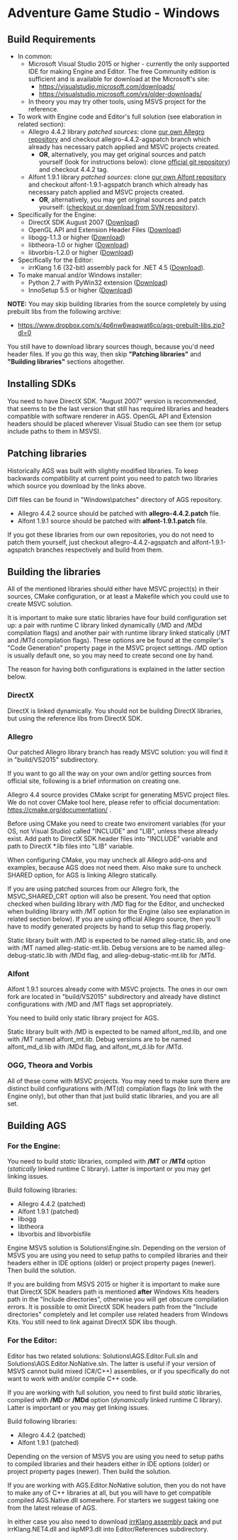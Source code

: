 # Adventure Game Studio - Windows

## Build Requirements

* In common:
  * Microsoft Visual Studio 2015 or higher - currently the only supported IDE for making Engine and Editor. The free Community edition is sufficient and is available for download at the Microsoft's site:
    * https://visualstudio.microsoft.com/downloads/
    * https://visualstudio.microsoft.com/vs/older-downloads/
  * In theory you may try other tools, using MSVS project for the reference.
* To work with Engine code and Editor's full solution (see elaboration in related section):
  * Allegro 4.4.2 library *patched sources*: clone [our own Allegro repository](https://github.com/adventuregamestudio/lib-allegro.git) and checkout allegro-4.4.2-agspatch branch which already has necessary patch applied and MSVC projects created.
    * **OR**, alternatively, you may get original sources and patch yourself (look for instructions below): clone [official git repository](https://github.com/liballeg/allegro5)) and checkout 4.4.2 tag.
  * Alfont 1.9.1 library *patched sources*: clone [our own Alfont repository](https://github.com/adventuregamestudio/lib-alfont) and checkout alfont-1.9.1-agspatch branch which already has necessary patch applied and MSVC projects created.
    * **OR**, alternatively, you may get original sources and patch yourself: ([checkout or download from SVN repository](https://sourceforge.net/p/alfont/code/HEAD/tree/trunk/)).
* Specifically for the Engine:
  * DirectX SDK August 2007 ([Download](https://www.microsoft.com/en-us/download/details.aspx?id=13287))
  * OpenGL API and Extension Header Files ([Download](https://www.opengl.org/registry/#headers))
  * libogg-1.1.3 or higher ([Download](https://www.xiph.org/downloads/))
  * libtheora-1.0 or higher ([Download](https://www.xiph.org/downloads/))
  * libvorbis-1.2.0 or higher ([Download](https://www.xiph.org/downloads/))
* Specifically for the Editor:
  * irrKlang 1.6 (32-bit) assembly pack for .NET 4.5 ([Download](https://www.ambiera.com/irrklang/downloads.html)).
* To make manual and/or Windows installer:
  * Python 2.7 with PyWin32 extension ([Download](http://www.activestate.com/activepython/downloads))
  * InnoSetup 5.5 or higher ([Download](http://www.jrsoftware.org/isdl.php))


**NOTE:** You may skip building libraries from the source completely by using prebuilt libs from the following archive:
  * https://www.dropbox.com/s/4p6nw6waqwat6co/ags-prebuilt-libs.zip?dl=0

You still have to download library sources though, because you'd need header files.
If you go this way, then skip **"Patching libraries"** and **"Building libraries"** sections altogether.


## Installing SDKs

You need to have DirectX SDK. "August 2007" version is recommended, that seems to be the last version that still has required libraries and headers compatible with software renderer in AGS.
OpenGL API and Extension headers should be placed wherever Visual Studio can see them (or setup include paths to them in MSVS).

## Patching libraries

Historically AGS was built with slightly modified libraries. To keep backwards compatibility at current point you need to patch two libraries which source you download by the links above.

Diff files can be found in "Windows\patches" directory of AGS repository.

* Allegro 4.4.2 source should be patched with **allegro-4.4.2.patch** file.
* Alfont 1.9.1 source should be patched with **alfont-1.9.1.patch** file.

If you got these libraries from our own repositories, you do not need to patch them yourself, just checkout allegro-4.4.2-agspatch and alfont-1.9.1-agspatch branches respectively and build from them.


## Building the libraries

All of the mentioned libraries should either have MSVC project(s) in their sources, CMake configuration, or at least a Makefile which you could use to create MSVC solution.

It is important to make sure static libraries have four build configuration set up: a pair with runtime C library linked dynamically (/MD and /MDd compilation flags) and another pair with runtime library linked statically (/MT and /MTd compilation flags). These options are be found at the compiler's "Code Generation" property page in the MSVC project settings.
/MD option is usually default one, so you may need to create second one by hand.

The reason for having both configurations is explained in the latter section below.

### DirectX

DirectX is linked dynamically. You should not be building DirectX libraries, but using the reference libs from DirectX SDK.

### Allegro

Our patched Allegro library branch has ready MSVC solution: you will find it in "build/VS2015" subdirectory.

If you want to go all the way on your own and/or getting sources from official site, following is a brief information on creating one.

Allegro 4.4 source provides CMake script for generating MSVC project files. We do not cover CMake tool here, please refer to official documentation: https://cmake.org/documentation/ .

Before using CMake you need to create two enviroment variables (for your OS, not Visual Studio) called "INCLUDE" and "LIB", unless these already exist. Add path to DirectX SDK header files into "INCLUDE" variable and path to DirectX *.lib files into "LIB" variable.

When configuring CMake, you may uncheck all Allegro add-ons and examples, because AGS does not need them.
Also make sure to uncheck SHARED option, for AGS is linking Allegro statically.

If you are using patched sources from our Allegro fork, the MSVC_SHARED_CRT option will also be present. You need that option checked when building library with /MD flag for the Editor, and unchecked when building library with /MT option for the Engine (also see explanation in related section below). If you are using official Allegro source, then you'll have to modify generated projects by hand to setup this flag properly.

Static library built with /MD is expected to be named alleg-static.lib, and one with /MT named alleg-static-mt.lib. Debug versions are to be named alleg-debug-static.lib with /MDd flag, and alleg-debug-static-mt.lib for /MTd.

### Alfont

Alfont 1.9.1 sources already come with MSVC projects. The ones in our own fork are located in "build/VS2015" subdirectory and already have distinct configurations with /MD and /MT flags set appropriately.

You need to build only static library project for AGS.

Static library built with /MD is expected to be named alfont_md.lib, and one with /MT named alfont_mt.lib. Debug versions are to be named alfont_md_d.lib with /MDd flag, and alfont_mt_d.lib for /MTd.

### OGG, Theora and Vorbis

All of these come with MSVC projects. You may need to make sure there are distinct build configurations with /MT(d) compilation flags (to link with the Engine only), but other than that just build static libraries, and you are all set.


## Building AGS

### For the Engine:

You need to build *static* libraries, compiled with **/MT** or **/MTd** option (*statically* linked runtime C library). Latter is important or you may get linking issues.

Build following libraries:
* Allegro 4.4.2 (patched)
* Alfont 1.9.1 (patched)
* libogg
* libtheora
* libvorbis and libvorbisfile

Engine MSVS solution is Solutions\Engine.sln.
Depending on the version of MSVS you are using you need to setup paths to compiled libraries and their headers either in IDE options (older) or project property pages (newer). Then build the solution.

If you are building from MSVS 2015 or higher it is important to make sure that DirectX SDK headers path is mentioned **after** Windows Kits headers path in the "Include directories", otherwise you will get obscure compilation errors. It is possible to omit DirectX SDK headers path from the "Include directories" completely and let compiler use related headers from Windows Kits. You still need to link against DirectX SDK libs though.

### For the Editor:

Editor has two related solutions: Solutions\AGS.Editor.Full.sln and Solutions\AGS.Editor.NoNative.sln. The latter is useful if your version of MSVS cannot build mixed (C#/C++) assemblies, or if you specifically do not want to work with and/or compile C++ code.

If you are working with full solution, you need to first build *static* libraries, compiled with **/MD** or **/MDd** option (*dynamically* linked runtime C library). Latter is important or you may get linking issues.

Build following libraries:
* Allegro 4.4.2 (patched)
* Alfont 1.9.1 (patched)

Depending on the version of MSVS you are using you need to setup paths to compiled libraries and their headers either in IDE options (older) or project property pages (newer). Then build the solution.

If you are working with AGS.Editor.NoNative solution, then you do not have to make any of C++ libraries at all, but you will have to get compatible compiled AGS.Native.dll somewhere. For starters we suggest taking one from the latest release of AGS.

In either case you also need to download [irrKlang assembly pack](https://www.ambiera.com/irrklang/downloads.html) and put irrKlang.NET4.dll and ikpMP3.dll into Editor/References subdirectory.
